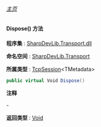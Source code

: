 ###### [主页](./Index.md "主页")

#### Dispose() 方法

**程序集** : [SharpDevLib.Transport.dll](./SharpDevLib.Transport.assembly.md "SharpDevLib.Transport.dll")

**命名空间** : [SharpDevLib.Transport](./SharpDevLib.Transport.namespace.md "SharpDevLib.Transport")

**所属类型** : [TcpSession](./SharpDevLib.Transport.TcpSession.1.md "TcpSession")\<TMetadata\>

``` csharp
public virtual Void Dispose()
```

**注释**

*-*



**返回类型** : [Void](https://learn.microsoft.com/en-us/dotnet/api/system.void "Void")


